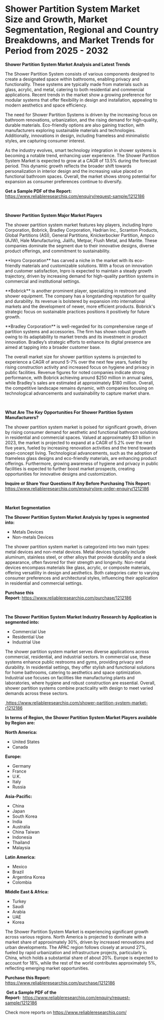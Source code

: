 <p><h1>Shower Partition System Market Size and Growth, Market Segmentation, Regional and Country Breakdowns, and Market Trends for Period from 2025 -  2032</h1></p><p><strong>Shower Partition System Market Analysis and Latest Trends</strong></p>
<p><p>The Shower Partition System consists of various components designed to create a designated space within bathrooms, enabling privacy and functionality. These systems are typically made from materials such as glass, acrylic, and metal, catering to both residential and commercial applications. Recent trends in the market show a growing preference for modular systems that offer flexibility in design and installation, appealing to modern aesthetics and space efficiency.</p><p>The need for Shower Partition Systems is driven by the increasing focus on bathroom renovations, urbanization, and the rising demand for high-quality, durable materials. Eco-friendly options are also gaining traction, with manufacturers exploring sustainable materials and technologies. Additionally, innovations in design, including frameless and minimalistic styles, are capturing consumer interest.</p><p>As the industry evolves, smart technology integration in shower systems is becoming a notable trend, enhancing user experience. The Shower Partition System Market is expected to grow at a CAGR of 13.5% during the forecast period. This dynamic growth reflects the broader shift towards personalization in interior design and the increasing value placed on functional bathroom spaces. Overall, the market shows strong potential for expansion as consumer preferences continue to diversify.</p></p>
<p><strong>Get a Sample PDF of the Report:&nbsp;</strong> <a href="https://www.reliableresearchiq.com/enquiry/request-sample/1212186?utm_campaign=2456&utm_medium=2&utm_source=Github&utm_content=ia&utm_term=24032025&utm_id=shower-partition-system">https://www.reliableresearchiq.com/enquiry/request-sample/1212186</a></p>
<p>&nbsp;</p>
<p><strong>Shower Partition System Major Market Players</strong></p>
<p><p>The shower partition system market features key players, including Inpro Corporation, Bobrick, Bradley Corporation, Hadrian Inc., Scranton Products, Global Partitions (ASI), General Partitions, Knickerbocker Partition, Ampco (AJW), Hale Manufacturing, Jialifu, Metpar, Flush Metal, and Marlite. These companies dominate the segment due to their innovative designs, diverse product offerings, and commitment to sustainability.</p><p>**Inpro Corporation** has carved a niche in the market with its eco-friendly materials and customizable solutions. With a focus on innovation and customer satisfaction, Inpro is expected to maintain a steady growth trajectory, driven by increasing demand for high-quality partition systems in commercial and institutional settings.</p><p>**Bobrick** is another prominent player, specializing in restroom and shower equipment. The company has a longstanding reputation for quality and durability. Its revenue is bolstered by expansion into international markets and the development of newer, more efficient products. Bobrick's strategic focus on sustainable practices positions it positively for future growth.</p><p>**Bradley Corporation** is well-regarded for its comprehensive range of partition systems and accessories. The firm has shown robust growth owing to its adaptability to market trends and its investment in product innovation. Bradley’s strategic efforts to enhance its digital presence are aimed at tapping into a broader customer base.</p><p>The overall market size for shower partition systems is projected to experience a CAGR of around 5-7% over the next few years, fueled by rising construction activity and increased focus on hygiene and privacy in public facilities. Revenue figures for noted companies indicate strong performance, with Bobrick achieving around $250 million in annual sales, while Bradley's sales are estimated at approximately $180 million. Overall, the competitive landscape remains dynamic, with companies focusing on technological advancements and sustainability to capture market share.</p></p>
<p>&nbsp;</p>
<p><strong>What Are The Key Opportunities For Shower Partition System Manufacturers?</strong></p>
<p><p>The shower partition system market is poised for significant growth, driven by rising consumer demand for aesthetic and functional bathroom solutions in residential and commercial spaces. Valued at approximately $3 billion in 2023, the market is projected to expand at a CAGR of 5.2% over the next five years, fueled by increasing renovation activities and the trend towards open-concept living. Technological advancements, such as the adoption of frameless glass designs and eco-friendly materials, are enhancing product offerings. Furthermore, growing awareness of hygiene and privacy in public facilities is expected to further boost market prospects, creating opportunities for innovative designs and customization.</p></p>
<p><strong>Inquire or Share Your Questions If Any Before Purchasing This Report:</strong> <a href="https://www.reliableresearchiq.com/enquiry/pre-order-enquiry/1212186?utm_campaign=2456&utm_medium=2&utm_source=Github&utm_content=ia&utm_term=24032025&utm_id=shower-partition-system">https://www.reliableresearchiq.com/enquiry/pre-order-enquiry/1212186</a></p>
<p>&nbsp;</p>
<p><strong>Market Segmentation</strong></p>
<p><strong>The Shower Partition System Market Analysis by types is segmented into:</strong></p>
<p><ul><li>Metals Devices</li><li>Non-metals Devices</li></ul></p>
<p><p>The shower partition system market is categorized into two main types: metal devices and non-metal devices. Metal devices typically include aluminum, stainless steel, or other alloys that provide durability and a sleek appearance, often favored for their strength and longevity. Non-metal devices encompass materials like glass, acrylic, or composite materials, offering versatility in design and aesthetics. Both categories cater to varying consumer preferences and architectural styles, influencing their application in residential and commercial settings.</p></p>
<p><strong>Purchase this Report:&nbsp;</strong><a href="https://www.reliableresearchiq.com/purchase/1212186?utm_campaign=2456&utm_medium=2&utm_source=Github&utm_content=ia&utm_term=24032025&utm_id=shower-partition-system">https://www.reliableresearchiq.com/purchase/1212186</a></p>
<p>&nbsp;</p>
<p><strong>The Shower Partition System Market Industry Research by Application is segmented into:</strong></p>
<p><ul><li>Commercial Use</li><li>Residential Use</li><li>Industrial Use</li></ul></p>
<p><p>The shower partition system market serves diverse applications across commercial, residential, and industrial sectors. In commercial use, these systems enhance public restrooms and gyms, providing privacy and durability. In residential settings, they offer stylish and functional solutions for home bathrooms, catering to aesthetics and space optimization. Industrial use focuses on facilities like manufacturing plants and laboratories, where hygiene and robust construction are essential. Overall, shower partition systems combine practicality with design to meet varied demands across these sectors.</p></p>
<p><a href="https://www.reliableresearchiq.com/shower-partition-system-market-r1212186?utm_campaign=2456&utm_medium=2&utm_source=Github&utm_content=ia&utm_term=24032025&utm_id=shower-partition-system">&nbsp;https://www.reliableresearchiq.com/shower-partition-system-market-r1212186</a></p>
<p><strong>In terms of Region, the Shower Partition System Market Players available by Region are:</strong></p>
<p>
    <p> <strong> North America: </strong>
        <ul>
            <li>United States</li>
            <li>Canada</li>
        </ul>
        </p> 
    <p> <strong> Europe: </strong>
        <ul>
            <li>Germany</li>
            <li>France</li>
            <li>U.K.</li>
            <li>Italy</li>
            <li>Russia</li>
        </ul>
        </p> 
    <p> <strong> Asia-Pacific: </strong>
        <ul>
            <li>China</li>
            <li>Japan</li>
            <li>South Korea</li>
            <li>India</li>
            <li>Australia</li>
            <li>China Taiwan</li>
            <li>Indonesia</li>
            <li>Thailand</li>
            <li>Malaysia</li>
        </ul>
        </p> 
    <p> <strong> Latin America: </strong>
        <ul>
            <li>Mexico</li>
            <li>Brazil</li>
            <li>Argentina Korea</li>
            <li>Colombia</li>
        </ul>
        </p> 
    <p> <strong> Middle East & Africa: </strong>
        <ul>
            <li>Turkey</li>
            <li>Saudi</li>
            <li>Arabia</li>
            <li>UAE</li>
            <li>Korea</li>
        </ul>
    </p>
    </p>
<p><p>The Shower Partition System Market is experiencing significant growth across various regions. North America is projected to dominate with a market share of approximately 30%, driven by increased renovations and urban developments. The APAC region follows closely at around 27%, fueled by rapid urbanization and infrastructure projects, particularly in China, which holds a substantial share of about 20%. Europe is expected to account for 18%, while the rest of the world contributes approximately 5%, reflecting emerging market opportunities.</p></p>
<p><strong>Purchase this Report: </strong><a href="https://www.reliableresearchiq.com/purchase/1212186?utm_campaign=2456&utm_medium=2&utm_source=Github&utm_content=ia&utm_term=24032025&utm_id=shower-partition-system">https://www.reliableresearchiq.com/purchase/1212186</a></p>
<p>&nbsp;<strong>Get a Sample PDF of the Report:&nbsp;&nbsp;</strong><a href="https://www.reliableresearchiq.com/enquiry/request-sample/1212186?utm_campaign=2456&utm_medium=2&utm_source=Github&utm_content=ia&utm_term=24032025&utm_id=shower-partition-system">https://www.reliableresearchiq.com/enquiry/request-sample/1212186</a></p>
<p><strong></strong></p>
<p>Check more reports on <a href="https://www.reliableresearchiq.com/?utm_campaign=2456&utm_medium=2&utm_source=Github&utm_content=ia&utm_term=24032025&utm_id=shower-partition-system">https://www.reliableresearchiq.com/</a></p>